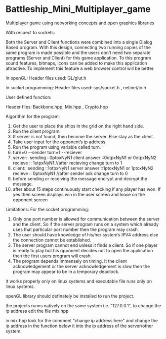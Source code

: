 # Battleship_Mini_Multiplayer_game
Multiplayer game using networking concepts and open graphics libraries

With respect to sockets:

Both the Server and Client functions were combined into a single Dialog Based program. With this design, connecting two running copies of the same program is made possible and the users don’t need two separate programs (Server and Client) for this game application. To this program sound features, bitmaps, icons can be added to make this application attractive. To implement this feature a web browser control will be better. 

In openGL: Header files used: GL/glut.h 

In socket programming: Header files used:   sys/socket.h , netinet/in.h 

User defined function:

Header files: 
 Backbone.hpp, Mix.hpp , Crypto.hpp 
 
 Algorithm for the program: 
 1. Get the user to place the ships in the grid on the right hand side. 
 2. Run the client program.
 3. If server is not found, then become the server. Else stay as the client.
 4. Take user input for the opponent’s ip address.
 5. Run the program using variable called turn. 
 6. turn=0 --sender turn=1 --reciever 
 7. server:: sending ::0ptoxNyN1 client answer ::0otpxNyN1 or 0otpxNyN2 recieve :: 1otpxNyN1 //after recieving change turn to 1 
 8. client:: sending ::1otpxNyN1 server answer ::1ptoxNyN1 or 1ptoxNyN2 recieve :: 0ptoxNyN1 //after sender ack change turn to 0 
 9. before sending or receiving the message encrypt and decrypt the message. 
 10. after about 15 steps continuously start checking if any player has won.
 If yes then screen displays win in the user screen and loose on the opponent screen
 
 
Limitations: For the socket programming: 
1. Only one port number is allowed for communication between the server and the client. So if the server program runs on a system which already uses that particular port number then the program may crash. 
2. The user should have knowledge of his/her system’s IPV4 address else the connection cannot be established.
3. The server program cannot end unless it finds a client. So if one player is ready to play but his opponent decides not to open the application then the first users program will crash. 
4. The program depends immensely on timing. It the client acknowledgement or the server acknowledgement is slow then the program may appear to be in a temporary deadlock. 

It works properly only on linux systems and executable file runs only on linux systems.

openGL library should definately be installed to run the project.

the projects runns natively on the same system i.e. "127.0.0.1", to change the ip address edit the file mix.hpp

in mix.hpp look for the comment "change ip address here" and change the ip address in the function below it into the ip address of the server/other system.
